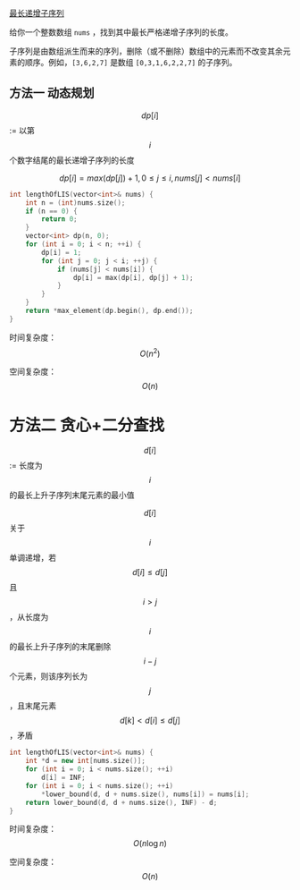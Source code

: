 [最长递增子序列](https://leetcode-cn.com/problems/longest-increasing-subsequence/)

给你一个整数数组 `nums` ，找到其中最长严格递增子序列的长度。

子序列是由数组派生而来的序列，删除（或不删除）数组中的元素而不改变其余元素的顺序。例如，`[3,6,2,7]` 是数组 `[0,3,1,6,2,2,7]` 的子序列。



## 方法一 动态规划

$$dp[i]$$ := 以第$$i$$个数字结尾的最长递增子序列的长度

$$dp[i]=max(dp[j])+1, 0 \le j \le i, nums[j] < nums[i]$$



```c++
int lengthOfLIS(vector<int>& nums) {
	int n = (int)nums.size();
	if (n == 0) {
		return 0;
	}
	vector<int> dp(n, 0);
	for (int i = 0; i < n; ++i) {
		dp[i] = 1;
		for (int j = 0; j < i; ++j) {
			if (nums[j] < nums[i]) {
				dp[i] = max(dp[i], dp[j] + 1);
			}
		}
	}
	return *max_element(dp.begin(), dp.end());
}
```



时间复杂度：$$O(n^2)$$

空间复杂度：$$O(n)$$



# 方法二 贪心+二分查找

$$d[i]$$ := 长度为$$i$$的最长上升子序列末尾元素的最小值

$$d[i]$$关于$$i$$单调递增，若$$d[i]\le d[j]$$且$$i > j$$ ，从长度为$$i$$的最长上升子序列的末尾删除$$i-j$$个元素，则该序列长为$$j$$，且末尾元素$$d[k]<d[i]\le d[j]$$，矛盾

```c++
int lengthOfLIS(vector<int>& nums) {
	int *d = new int[nums.size()];
	for (int i = 0; i < nums.size(); ++i)
		d[i] = INF;
	for (int i = 0; i < nums.size(); ++i)
		*lower_bound(d, d + nums.size(), nums[i]) = nums[i];
	return lower_bound(d, d + nums.size(), INF) - d;
}
```



时间复杂度：$$O(n\log n)$$

空间复杂度：$$O(n)$$